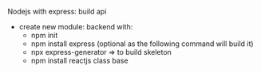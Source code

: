 Nodejs with express: build api
 - create new module: backend with:
   - npm init
   - npm install express (optional as the following command will build it)
   - npx express-generator => to build skeleton
   - npm install
reactjs class base